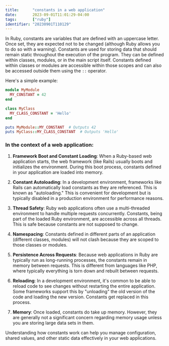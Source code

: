 ```yaml
---
title:      "constants in a web application"
date:       2023-09-01T11:01:29-04:00
tags:       ["ruby"]
identifier: "20230901T110129"
---
```


In Ruby, constants are variables that are defined with an uppercase letter. Once set, they are expected not to be changed (although Ruby allows you to do so with a warning). Constants are used for storing data that should remain static throughout the execution of the program. They can be defined within classes, modules, or in the main script itself. Constants defined within classes or modules are accessible within those scopes and can also be accessed outside them using the `::` operator.

Here's a simple example:
```ruby
module MyModule
  MY_CONSTANT = 42
end

class MyClass
  MY_CLASS_CONSTANT = 'Hello'
end

puts MyModule::MY_CONSTANT  # Outputs 42
puts MyClass::MY_CLASS_CONSTANT  # Outputs 'Hello'
```

### In the context of a web application:

1. **Framework Boot and Constant Loading**: When a Ruby-based web application starts, the web framework (like Rails) usually boots and initializes the environment. During this boot process, constants defined in your application are loaded into memory.

2. **Constant Autoloading**: In a development environment, frameworks like Rails can automatically load constants as they are referenced. This is known as "autoloading." This is convenient for development but is typically disabled in a production environment for performance reasons.

3. **Thread Safety**: Ruby web applications often use a multi-threaded environment to handle multiple requests concurrently. Constants, being part of the loaded Ruby environment, are accessible across all threads. This is safe because constants are not supposed to change.

4. **Namespacing**: Constants defined in different parts of an application (different classes, modules) will not clash because they are scoped to those classes or modules.

5. **Persistence Across Requests**: Because web applications in Ruby are typically run as long-running processes, the constants remain in memory between requests. This is different from languages like PHP, where typically everything is torn down and rebuilt between requests.

6. **Reloading**: In a development environment, it's common to be able to reload code to see changes without restarting the entire application. Some frameworks support this by "unloading" the old version of the code and loading the new version. Constants get replaced in this process.

7. **Memory**: Once loaded, constants do take up memory. However, they are generally not a significant concern regarding memory usage unless you are storing large data sets in them.

Understanding how constants work can help you manage configuration, shared values, and other static data effectively in your web applications.